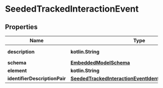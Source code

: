 
# SeededTrackedInteractionEvent

## Properties
Name | Type | Description | Notes
------------ | ------------- | ------------- | -------------
**description** | **kotlin.String** | These need structure | 
**schema** | [**EmbeddedModelSchema**](EmbeddedModelSchema) |  |  [optional]
**element** | **kotlin.String** |  |  [optional]
**identifierDescriptionPair** | [**SeededTrackedInteractionEventIdentifierDescriptionPairs**](SeededTrackedInteractionEventIdentifierDescriptionPairs) |  |  [optional]



